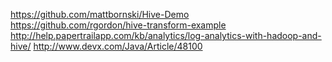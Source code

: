 https://github.com/mattbornski/Hive-Demo
https://github.com/rgordon/hive-transform-example
http://help.papertrailapp.com/kb/analytics/log-analytics-with-hadoop-and-hive/
http://www.devx.com/Java/Article/48100

